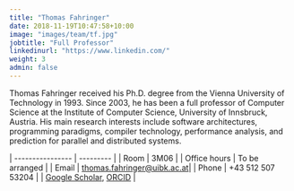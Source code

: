 ```yaml
---
title: "Thomas Fahringer"
date: 2018-11-19T10:47:58+10:00
image: "images/team/tf.jpg"
jobtitle: "Full Professor"
linkedinurl: "https://www.linkedin.com/"
weight: 3
admin: false
---
```


Thomas Fahringer received his Ph.D. degree from the Vienna University of Technology in 1993. Since 2003, he has been a full professor of Computer Science at the Institute of Computer Science, University of Innsbruck, Austria. His main research interests include software architectures, programming paradigms, compiler technology, performance analysis, and prediction for parallel and distributed systems.

| ----------------  | --------- | 
| Room              | 3M06      | 
| Office hours      | To be arranged |
| Email             | [thomas.fahringer@uibk.ac.at](mailto:thomas.fahringer@uibk.ac.at)|
| Phone | +43 512 507 53204 |
| [Google Scholar](https://scholar.google.com/citations?user=ZXg8fYAAAAAJ&hl=en), [ORCID](https://orcid.org/0000-0003-4293-1228) | 
 